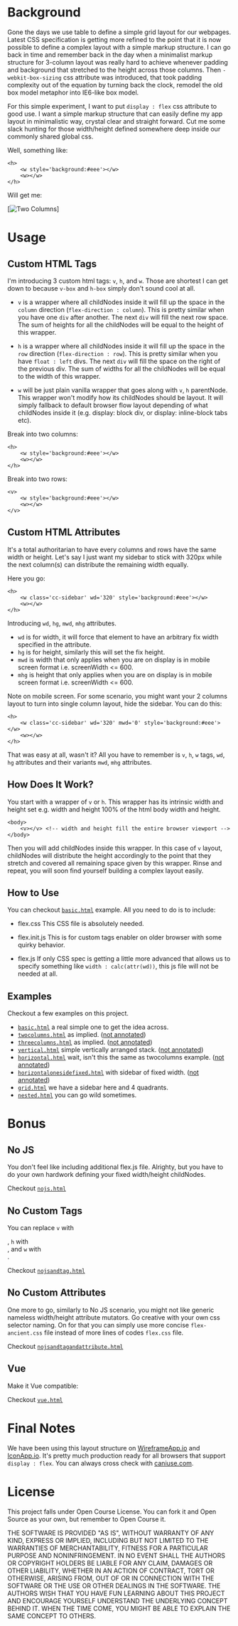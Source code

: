 # Background

Gone the days we use table to define a simple grid layout for our webpages. Latest CSS specification is getting more refined to the point that it is now possible to define a complex layout with a simple markup structure. I can go back in time and remember back in the day when a minimalist markup structure for 3-column layout was really hard to achieve whenever padding and background that stretched to the height across those columns. Then `-webkit-box-sizing` css attribute was introduced, that took padding complexity out of the equation by turning back the clock, remodel the old box model metaphor into IE6-like box model. 

For this simple experiment, I want to put `display : flex` css attribute to good use. I want a simple markup structure that can easily define my app layout in minimalistic way, crystal clear and straight forward. Cut me some slack hunting for those width/height defined somewhere deep inside our commonly shared global css.

Well, something like:

```
<h>
	<w style='background:#eee'></w>
	<w></w>
</h>

```

Will get me:

[![Two Columns](https://cdn.rawgit.com/brucewangsg/flexappmodel/images/twocolumns-no-annotation.png)]


# Usage

## Custom HTML Tags

I'm introducing 3 custom html tags: `v`, `h`, and `w`. Those are shortest I can get down to because `v-box` and `h-box` simply don't sound cool at all.   

- `v` is a wrapper where all childNodes inside it will fill up the space in the `column` direction (`flex-direction : column`). This is pretty similar when you have one `div` after another. The next `div` will fill the next row space. The sum of heights for all the childNodes will be equal to the height of this wrapper. 

- `h` is a wrapper where all childNodes inside it will fill up the space in the `row` direction (`flex-direction : row`). This is pretty similar when you have `float : left` divs. The next `div` will fill the space on the right of the previous div. The sum of widths for all the childNodes will be equal to the width of this wrapper. 

- `w` will be just plain vanilla wrapper that goes along with `v`, `h` parentNode. This wrapper won't modify how its childNodes should be layout. It will simply fallback to default browser flow layout depending of what childNodes inside it (e.g. display: block div, or display: inline-block tabs etc).


Break into two columns:

```
<h>
	<w style='background:#eee'></w>
	<w></w>
</h>

```

Break into two rows:

```
<v>
	<w style='background:#eee'></w>
	<w></w>
</v>

```

## Custom HTML Attributes

It's a total authoritarian to have every columns and rows have the same width or height. Let's say I just want my sidebar to stick with 320px while the next column(s) can distribute the remaining width equally. 

Here you go:

```
<h>
	<w class='cc-sidebar' wd='320' style='background:#eee'></w>
	<w></w>
</h>

```

Introducing `wd`, `hg`, `mwd`, `mhg` attributes.

- `wd` is for width, it will force that element to have an arbitrary fix width specified in the attribute.
- `hg` is for height, similarly this will set the fix height.
- `mwd` is width that only applies when you are on display is in mobile screen format i.e. screenWidth <= 600.
- `mhg` is height that only applies when you are on display is in mobile screen format i.e. screenWidth <= 600.

Note on mobile screen. For some scenario, you might want your 2 columns layout to turn into single column layout, hide the sidebar. You can do this:

```
<h>
	<w class='cc-sidebar' wd='320' mwd='0' style='background:#eee'></w>
	<w></w>
</h>

```

That was easy at all, wasn't it? All you have to remember is `v`, `h`, `w` tags, `wd`, `hg` attributes and their variants `mwd`, `mhg` attributes.


## How Does It Work?

You start with a wrapper of `v` or `h`. This wrapper has its intrinsic width and height set e.g. width and height 100% of the html body width and height.

```
<body>
	<v></v> <!-- width and height fill the entire browser viewport -->
</body>
```

Then you will add childNodes inside this wrapper. In this case of `v` layout, childNodes will distribute the height accordingly to the point that they stretch and covered all remaining space given by this wrapper. Rinse and repeat, you will soon find yourself building a complex layout easily.

## How to Use

You can checkout [`basic.html`](basic.html) example. All you need to do is to include:

- flex.css
	This CSS file is absolutely needed.  
	
- flex.init.js
	This is for custom tags enabler on older browser with some quirky behavior.
	
- flex.js
	If only CSS spec is getting a little more advanced that allows us to specify something like `width : calc(attr(wd))`, this js file will not be needed at all.


## Examples

Checkout a few examples on this project.

- [`basic.html`]() a real simple one to get the idea across.
- [`twocolumns.html`](twocolumns.html) as implied. ([not annotated](twocolumns.html?annotation=0))
- [`threecolumns.html`](threecolumns.html) as implied. ([not annotated](threecolumns.html?annotation=0))
- [`vertical.html`](vertical.html) simple vertically arranged stack. ([not annotated](vertical.html?annotation=0))
- [`horizontal.html`](horizontal.html) wait, isn't this the same as twocolumns example. ([not annotated](horizontal.html?annotation=0))
- [`horizontalonesidefixed.html`](horizontalonesidefixed.html) with sidebar of fixed width. ([not annotated](horizontalonesidefixed.html?annotation=0))
- [`grid.html`]() we have a sidebar here and 4 quadrants.
- [`nested.html`]() you can go wild sometimes.


# Bonus

## No JS

You don't feel like including additional flex.js file. Alrighty, but you have to do your own hardwork defining your fixed width/height childNodes. 

Checkout [`nojs.html`](nojs.html)

## No Custom Tags

You can replace `v` with <div class='flex-v'></div>, `h` with <div class='flex-h'></div>, and `w` with <div class='flex-w'></div>.

Checkout [`nojsandtag.html`](nojsandtag.html)

## No Custom Attributes

One more to go, similarly to No JS scenario, you might not like generic nameless width/height attribute mutators. Go creative with your own css selector naming. On for that you can simply use more concise `flex-ancient.css` file instead of more lines of codes `flex.css` file.

Checkout [`nojsandtagandattribute.html`](nojsandtagandattribute.html)

## Vue

Make it Vue compatible:

Checkout [`vue.html`](vue.html)

# Final Notes

We have been using this layout structure on [WireframeApp.io](https://wireframeapp.io/app) and [IconApp.io](https://iconapp.io/app). It's pretty much production ready for all browsers that support `display : flex`. You can always cross check with [caniuse.com](http://caniuse.com/#search=flex).

# License

This project falls under Open Course License. You can fork it and Open Source as your own, but remember to Open Course it.

THE SOFTWARE IS PROVIDED "AS IS", WITHOUT WARRANTY OF ANY KIND, EXPRESS OR IMPLIED, INCLUDING BUT NOT LIMITED TO THE WARRANTIES OF MERCHANTABILITY, FITNESS FOR A PARTICULAR PURPOSE AND NONINFRINGEMENT. IN NO EVENT SHALL THE AUTHORS OR COPYRIGHT HOLDERS BE LIABLE FOR ANY CLAIM, DAMAGES OR OTHER LIABILITY, WHETHER IN AN ACTION OF CONTRACT, TORT OR OTHERWISE, ARISING FROM, OUT OF OR IN CONNECTION WITH THE SOFTWARE OR THE USE OR OTHER DEALINGS IN THE SOFTWARE. THE AUTHORS WISH THAT YOU HAVE FUN LEARNING ABOUT THIS PROJECT AND ENCOURAGE YOURSELF UNDERSTAND THE UNDERLYING CONCEPT BEHIND IT. WHEN THE TIME COME, YOU MIGHT BE ABLE TO EXPLAIN THE SAME CONCEPT TO OTHERS.
